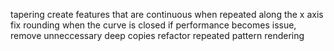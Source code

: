 tapering
create features that are continuous when repeated along the x axis
fix rounding when the curve is closed
if performance becomes issue, remove unneccessary deep copies
refactor repeated pattern rendering
